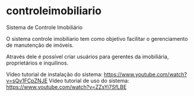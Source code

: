 # controleimobiliario
Sistema de Controle Imobiliário

O sistema controle imobiliario tem como objetivo facilitar o gerenciamento de manutenção de imóveis.

Através dele é possível criar usuários para gerentes da imobiliária, proprietários e inquilinos.

Vídeo tutorial de instalação do sistema: https://www.youtube.com/watch?v=sQv1FCpZNJE
Vídeo tutorial de uso do sistema: https://www.youtube.com/watch?v=ZZsYi7SfLBE